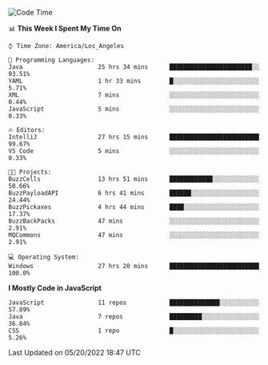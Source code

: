 <!--START_SECTION:waka-->
![Code Time](http://img.shields.io/badge/Code%20Time-0%20secs-blue)

📊 **This Week I Spent My Time On** 

```text
⌚︎ Time Zone: America/Los_Angeles

💬 Programming Languages: 
Java                     25 hrs 34 mins      ███████████████████████░░   93.51% 
YAML                     1 hr 33 mins        █░░░░░░░░░░░░░░░░░░░░░░░░   5.71% 
XML                      7 mins              ░░░░░░░░░░░░░░░░░░░░░░░░░   0.44% 
JavaScript               5 mins              ░░░░░░░░░░░░░░░░░░░░░░░░░   0.33%

🔥 Editors: 
IntelliJ                 27 hrs 15 mins      █████████████████████████   99.67% 
VS Code                  5 mins              ░░░░░░░░░░░░░░░░░░░░░░░░░   0.33%

🐱‍💻 Projects: 
BuzzCells                13 hrs 51 mins      ████████████░░░░░░░░░░░░░   50.66% 
BuzzPayloadAPI           6 hrs 41 mins       ██████░░░░░░░░░░░░░░░░░░░   24.44% 
BuzzPickaxes             4 hrs 44 mins       ████░░░░░░░░░░░░░░░░░░░░░   17.37% 
BuzzBackPacks            47 mins             ░░░░░░░░░░░░░░░░░░░░░░░░░   2.91% 
MQCommons                47 mins             ░░░░░░░░░░░░░░░░░░░░░░░░░   2.91%

💻 Operating System: 
Windows                  27 hrs 20 mins      █████████████████████████   100.0%

```

**I Mostly Code in JavaScript** 

```text
JavaScript               11 repos            ██████████████░░░░░░░░░░░   57.89% 
Java                     7 repos             █████████░░░░░░░░░░░░░░░░   36.84% 
CSS                      1 repo              █░░░░░░░░░░░░░░░░░░░░░░░░   5.26%

```



 Last Updated on 05/20/2022 18:47 UTC
<!--END_SECTION:waka-->
